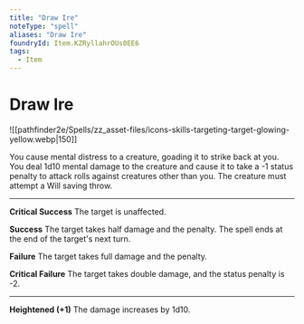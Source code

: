 ```yaml
---
title: "Draw Ire"
noteType: "spell"
aliases: "Draw Ire"
foundryId: Item.KZRyllahrOUs0EE6
tags:
  - Item
---
```


# Draw Ire
![[pathfinder2e/Spells/zz_asset-files/icons-skills-targeting-target-glowing-yellow.webp|150]]

You cause mental distress to a creature, goading it to strike back at you. You deal 1d10 mental damage to the creature and cause it to take a -1 status penalty to attack rolls against creatures other than you. The creature must attempt a Will saving throw.

* * *

**Critical Success** The target is unaffected.

**Success** The target takes half damage and the penalty. The spell ends at the end of the target's next turn. 

**Failure** The target takes full damage and the penalty. 

**Critical Failure** The target takes double damage, and the status penalty is -2. 

* * *

**Heightened (+1)** The damage increases by 1d10.
